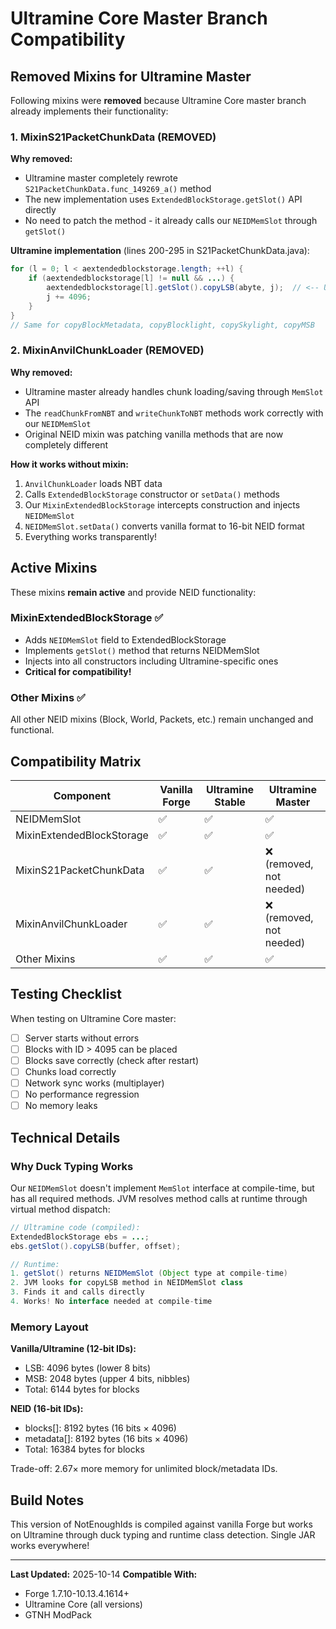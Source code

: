 # Ultramine Core Master Branch Compatibility

## Removed Mixins for Ultramine Master

Following mixins were **removed** because Ultramine Core master branch already implements their functionality:

### 1. MixinS21PacketChunkData (REMOVED)

**Why removed:**
- Ultramine master completely rewrote `S21PacketChunkData.func_149269_a()` method
- The new implementation uses `ExtendedBlockStorage.getSlot()` API directly
- No need to patch the method - it already calls our `NEIDMemSlot` through `getSlot()`

**Ultramine implementation** (lines 200-295 in S21PacketChunkData.java):
```java
for (l = 0; l < aextendedblockstorage.length; ++l) {
    if (aextendedblockstorage[l] != null && ...) {
        aextendedblockstorage[l].getSlot().copyLSB(abyte, j);  // <-- Uses getSlot()
        j += 4096;
    }
}
// Same for copyBlockMetadata, copyBlocklight, copySkylight, copyMSB
```

### 2. MixinAnvilChunkLoader (REMOVED)

**Why removed:**
- Ultramine master already handles chunk loading/saving through `MemSlot` API
- The `readChunkFromNBT` and `writeChunkToNBT` methods work correctly with our `NEIDMemSlot`
- Original NEID mixin was patching vanilla methods that are now completely different

**How it works without mixin:**
1. `AnvilChunkLoader` loads NBT data
2. Calls `ExtendedBlockStorage` constructor or `setData()` methods
3. Our `MixinExtendedBlockStorage` intercepts construction and injects `NEIDMemSlot`
4. `NEIDMemSlot.setData()` converts vanilla format to 16-bit NEID format
5. Everything works transparently!

## Active Mixins

These mixins **remain active** and provide NEID functionality:

### MixinExtendedBlockStorage ✅
- Adds `NEIDMemSlot` field to ExtendedBlockStorage
- Implements `getSlot()` method that returns NEIDMemSlot
- Injects into all constructors including Ultramine-specific ones
- **Critical for compatibility!**

### Other Mixins ✅
All other NEID mixins (Block, World, Packets, etc.) remain unchanged and functional.

## Compatibility Matrix

| Component | Vanilla Forge | Ultramine Stable | Ultramine Master |
|-----------|---------------|------------------|------------------|
| NEIDMemSlot | ✅ | ✅ | ✅ |
| MixinExtendedBlockStorage | ✅ | ✅ | ✅ |
| MixinS21PacketChunkData | ✅ | ✅ | ❌ (removed, not needed) |
| MixinAnvilChunkLoader | ✅ | ✅ | ❌ (removed, not needed) |
| Other Mixins | ✅ | ✅ | ✅ |

## Testing Checklist

When testing on Ultramine Core master:

- [ ] Server starts without errors
- [ ] Blocks with ID > 4095 can be placed
- [ ] Blocks save correctly (check after restart)
- [ ] Chunks load correctly
- [ ] Network sync works (multiplayer)
- [ ] No performance regression
- [ ] No memory leaks

## Technical Details

### Why Duck Typing Works

Our `NEIDMemSlot` doesn't implement `MemSlot` interface at compile-time, but has all required methods. JVM resolves method calls at runtime through virtual method dispatch:

```java
// Ultramine code (compiled):
ExtendedBlockStorage ebs = ...;
ebs.getSlot().copyLSB(buffer, offset);

// Runtime:
1. getSlot() returns NEIDMemSlot (Object type at compile-time)
2. JVM looks for copyLSB method in NEIDMemSlot class
3. Finds it and calls directly
4. Works! No interface needed at compile-time
```

### Memory Layout

**Vanilla/Ultramine (12-bit IDs):**
- LSB: 4096 bytes (lower 8 bits)
- MSB: 2048 bytes (upper 4 bits, nibbles)
- Total: 6144 bytes for blocks

**NEID (16-bit IDs):**
- blocks[]: 8192 bytes (16 bits × 4096)
- metadata[]: 8192 bytes (16 bits × 4096)
- Total: 16384 bytes for blocks

Trade-off: 2.67× more memory for unlimited block/metadata IDs.

## Build Notes

This version of NotEnoughIds is compiled against vanilla Forge but works on Ultramine through duck typing and runtime class detection. Single JAR works everywhere!

---

**Last Updated:** 2025-10-14
**Compatible With:**
- Forge 1.7.10-10.13.4.1614+
- Ultramine Core (all versions)
- GTNH ModPack
